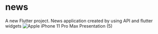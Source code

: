 # news
A new Flutter project.
News application created by using API and flutter widgets
![Apple iPhone 11 Pro Max Presentation (5)](https://user-images.githubusercontent.com/112031810/187053098-435b4d21-0363-4a62-9829-f8179c62ccfa.png)
